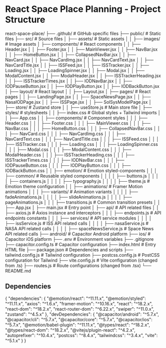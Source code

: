 # React Space Place Planning - Project Structure

react-space-place/
├── .github/ # GitHub specific files
├── public/ # Static files
├── src/ # Source files
│ ├── assets/ # Static assets
│ │ ├── images/ # Image assets
│ ├── components/ # React components
│ │ ├── Header.jsx
│ │ ├── Footer.jsx
│ │ ├── MainViewer.jsx
│ │ ├── NavBar.jsx
│ │ ├── HomeButton.jsx
│ │ ├── CollapsedNavBar.jsx
│ │ ├── NavCard.jsx
│ │ ├── NavCardImg.jsx
│ │ ├── NavCardText.jsx
│ │ ├── NavCardTitle.jsx
│ │ ├── ISSFeed.jsx
│ │ ├── ISSTracker.jsx
│ │ ├── Loading.jsx
│ │ ├── LoadingSpinner.jsx
│ │ ├── Modal.jsx
│ │ ├── ModalContent.jsx
│ │ ├── ModalHeader.jsx
│ │ ├── ISSTrackerHeading.jsx
│ │ ├── ISSTrackerTimes.jsx
│ │ ├── IODNavBar.jsx
│ │ ├── IODPauseButton.jsx
│ │ ├── IODPlayButton.jsx
│ │ ├── IODBackButton.jsx
│ ├── layout/ # React layout
│ │ ├── Layout.jsx
│ ├── pages/ # React pages
│ │ ├── LandingPage.jsx
│ │ ├── SpaceNewsPage.jsx
│ │ ├── NasaIODPage.jsx
│ │ ├── ISSPage.jsx
│ │ ├── SolSysModelPage.jsx
│ ├── store/ # Zustand store
│ │ ├── useStore.js # Main store file
│ ├── styles/ # stylesheets
│ │ ├── index.css # Global styles + Tailwind imports
│ │ ├── App.css
│ │ ├── components/ # Component styles
│ │ │ ├── Header.css
│ │ │ ├── Footer.css
│ │ │ ├── MainViewer.css
│ │ │ ├── NavBar.css
│ │ │ ├── HomeButton.css
│ │ │ ├── CollapsedNavBar.css
│ │ │ ├── NavCard.css
│ │ │ ├── NavCardImg.css
│ │ │ ├── NavCardText.css
│ │ │ ├── NavCardTitle.css
│ │ │ ├── ISSFeed.css
│ │ │ ├── ISSTracker.css
│ │ │ ├── Loading.css
│ │ │ ├── LoadingSpinner.css
│ │ │ ├── Modal.css
│ │ │ ├── ModalContent.css
│ │ │ ├── ModalHeader.css
│ │ │ ├── ISSTrackerHeading.css
│ │ │ ├── ISSTrackerTimes.css
│ │ │ ├── IODNavBar.css
│ │ │ ├── IODPauseButton.css
│ │ │ ├── IODPlayButton.css
│ │ │ ├── IODBackButton.css
│ │ ├── emotion/ # Emotion styled-components
│ │ │ ├── common/ # Reusable styled components
│ │ │ │ ├── buttons.js
│ │ │ │ ├── containers.js
│ │ │ │ ├── typography.js
│ │ │ │ ├── theme.js # Emotion theme configuration
│ │ ├── animations/ # Framer Motion animations
│ │ │ ├── variants/ # Animation variants
│ │ │ │ ├── fadeAnimations.js
│ │ │ │ ├── slideAnimations.js
│ │ │ │ ├── pageAnimations.js
│ │ │ ├── transitions.js # Common transition presets
│ │ ├── App.jsx
│ ├── main.jsx # Entry point
│ ├── api/ # API related files
│ │ ├── axios.js # Axios instance and interceptors
│ │ │ ├── endpoints.js # API endpoints constants
│ │ │ ├── services/ # API service modules
│ │ │ │ ├── issService.js # ISS API related calls
│ │ │ │ ├── nasaService.js # NASA API related calls
│ │ │ │ ├── spaceNewsService.js # Space News API related calls
├── android/ # Capacitor Android platform
├── ios/ # Capacitor iOS platform
├── .env # Environment variables
├── .gitignore
├── capacitor.config.ts # Capacitor configuration
├── index.html # Entry HTML file
├── package.json # Dependencies and scripts
├── tailwind.config.js # Tailwind configuration
├── postcss.config.js # PostCSS configuration for Tailwind
├── vite.config.js # Vite configuration (changed from .ts)
├── routes.js # Route configurations (changed from .tsx)
└── README.md

## Dependencies

{
"dependencies": {
"@emotion/react": "^11.11.x",
"@emotion/styled": "^11.11.x",
"axios": "^1.6.x",
"framer-motion": "^10.16.x",
"react": "^18.2.x",
"react-dom": "^18.2.x",
"react-router-dom": "^6.22.x",
"swiper": "^11.0.x",
"zustand": "^4.5.x"
},
"devDependencies": {
"@capacitor/android": "^5.7.x",
"@capacitor/cli": "^5.7.x",
"@capacitor/core": "^5.7.x",
"@capacitor/ios": "^5.7.x",
"@emotion/babel-plugin": "^11.11.x",
"@types/react": "^18.2.x",
"@types/react-dom": "^18.2.x",
"@vitejs/plugin-react": "^4.2.x",
"autoprefixer": "^10.4.x",
"postcss": "^8.4.x",
"tailwindcss": "^3.4.x",
"vite": "^5.1.x"
}
}

<!-- Removed MUI and Three.js for now -->
